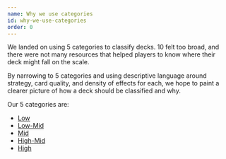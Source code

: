 ```yaml
---
name: Why we use categories
id: why-we-use-categories
order: 0
---
```


We landed on using 5 categories to classify decks. 10 felt too broad, and there were not many resources that helped players to know where their deck might fall on the scale.

By narrowing to 5 categories and using descriptive language around strategy, card quality, and density of effects for each, we hope to paint a clearer picture of how a deck should be classified and why.

Our 5 categories are:

- [Low](/power-levels#low)
- [Low-Mid](/power-levels#low-mid)
- [Mid](/power-levels#mid)
- [High-Mid](/power-levels#high-mid)
- [High](/power-levels#high)
